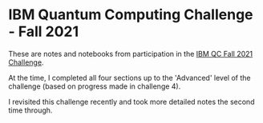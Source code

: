 # IBM Quantum Computing Challenge - Fall 2021

These are notes and notebooks from participation in the [IBM QC Fall 2021 Challenge](https://challenges.quantum-computing.ibm.com/fall-2021). 

At the time, I completed all four sections up to the 'Advanced' level of the challenge (based on progress made in challenge 4). 

I revisited this challenge recently and took more detailed notes the second time through. 
